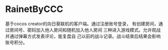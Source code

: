 # RainetByCCC
基于cocos creator的向日葵联机的客户端。通过注册账号登录，
有创建房间，通过房间号、密码加入他人房间和随机加入他人房间
三种进入游戏模式。允许观战并通过弹幕方式发表评论，能复盘自
己以前的战斗记录。战斗结束后结果会影响账号积分。
